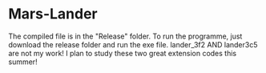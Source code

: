 # Mars-Lander
The compiled file is in the "Release" folder. To run the programme, just download the release folder and run the exe file.
lander_3f2 AND lander3c5 are not my work! I plan to study these two great extension codes this summer!
